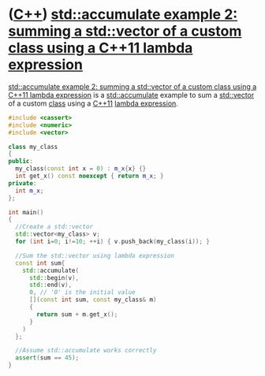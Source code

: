 # ([C++](Cpp.md)) [std::accumulate example 2: summing a std::vector of a custom class using a C++11 lambda expression](CppAccumulateExample2.md)

[std::accumulate example 2: summing a std::vector of a custom class
using a C++11 lambda expression](CppAccumulateExample2.md) is a
[std::accumulate](CppAccumulate.md) example to sum a
[std::vector](CppVector.md) of a custom [class](CppClass.md) using a
[C++11](Cpp11.md) [lambda expression](CppLambdaExpression.md).

```c++
#include <cassert>
#include <numeric>
#include <vector>

class my_class
{
public:
  my_class(const int x = 0) : m_x{x} {}
  int get_x() const noexcept { return m_x; }
private:
  int m_x;
};

int main()
{
  //Create a std::vector
  std::vector<my_class> v;
  for (int i=0; i!=10; ++i) { v.push_back(my_class(i)); }

  //Sum the std::vector using lambda expression
  const int sum{
    std::accumulate(
      std::begin(v), 
      std::end(v),
      0, // '0' is the initial value
      [](const int sum, const my_class& m)
      {
        return sum + m.get_x();
      }
    )
  };

  //Assume std::accumulate works correctly
  assert(sum == 45);
}
```
